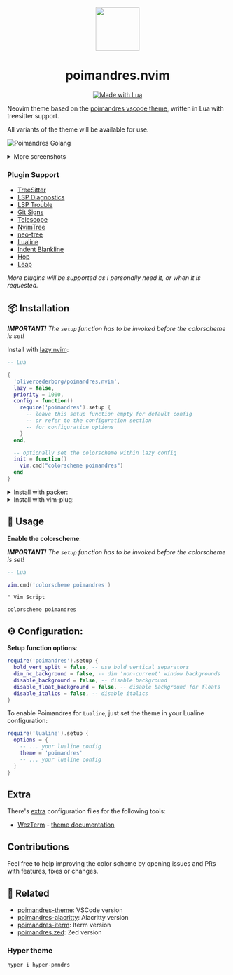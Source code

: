 <div align="center">
  <img src="https://user-images.githubusercontent.com/47901349/182481495-06f11e94-8d8a-4580-b869-56b6defae182.png" width="100px">
  <h1>poimandres.nvim</h1>
</div>

<p align="center">
  <a href="#">
    <img alt="Made with Lua" src="https://img.shields.io/badge/Made%20with%20Lua-00359F.svg?style=for-the-badge&logo=lua" style="vertical-align:center" />
  </a>
</p>

Neovim theme based on the [poimandres vscode theme](https://github.com/drcmda/poimandres-theme), written in Lua with treesitter support.

All variants of the theme will be available for use.

![Poimandres Golang](https://user-images.githubusercontent.com/47901349/185516934-6db42b76-bd96-4b3f-8c20-058827b6c70f.png)

<details>
<summary>More screenshots</summary>

### Lua

![Poimandres Lua](https://user-images.githubusercontent.com/47901349/182434460-3702a751-7cc1-43c6-aa9e-05843ad5489c.png)

### TypeScript

![Poimandres TypeScript](https://user-images.githubusercontent.com/47901349/182434594-0e8b3408-92ec-4056-8907-9a28a94fa08a.png)

### Golang

![Poimandres Golang](https://user-images.githubusercontent.com/47901349/182434263-91489ea7-8e6f-4c2a-b738-6d3f293cd357.png)

</details>

### Plugin Support

- [TreeSitter](https://github.com/nvim-treesitter/nvim-treesitter)
- [LSP Diagnostics](https://neovim.io/doc/user/lsp.html)
- [LSP Trouble](https://github.com/folke/lsp-trouble.nvim)
- [Git Signs](https://github.com/lewis6991/gitsigns.nvim)
- [Telescope](https://github.com/nvim-telescope/telescope.nvim)
- [NvimTree](https://github.com/kyazdani42/nvim-tree.lua)
- [neo-tree](https://github.com/nvim-neo-tree/neo-tree.nvim)
- [Lualine](https://github.com/hoob3rt/lualine.nvim)
- [Indent Blankline](https://github.com/lukas-reineke/indent-blankline.nvim)
- [Hop](https://github.com/phaazon/hop.nvim)
- [Leap](https://github.com/ggandor/leap.nvim)

_More plugins will be supported as I personally need it, or when it is requested._

## 📦 Installation

_**IMPORTANT!** The `setup` function has to be invoked before the colorscheme is set!_

Install with [lazy.nvim](https://github.com/folke/lazy.nvim):

```lua
-- Lua

{
  'olivercederborg/poimandres.nvim',
  lazy = false,
  priority = 1000,
  config = function()
    require('poimandres').setup {
      -- leave this setup function empty for default config
      -- or refer to the configuration section
      -- for configuration options
    }
  end,

  -- optionally set the colorscheme within lazy config
  init = function()
    vim.cmd("colorscheme poimandres")
  end
}
```
<details>
<summary>Install with packer:</summary>

[packer.nvim](https://github.com/wbthomason/packer.nvim)

```lua
-- Lua

use {
  'olivercederborg/poimandres.nvim',
  config = function()
    require('poimandres').setup {
      -- leave this setup function empty for default config
      -- or refer to the configuration section
      -- for configuration options
    }
  end
}
```
</details>

<details>
<summary>Install with vim-plug:</summary>

[vim-plug](https://github.com/junegunn/vim-plug)

```vim
" Vim Script

Plug 'olivercederborg/poimandres.nvim'

lua << EOF
  require('poimandres').setup {
    " leave this setup function empty for default config
    " or refer to the configuration section
    " for configuration options
  }
EOF
```

</details>


## 🚀 Usage

**Enable the colorscheme**:

_**IMPORTANT!** The `setup` function has to be invoked before the colorscheme is set!_

```lua
-- Lua

vim.cmd('colorscheme poimandres')
```

```vim
" Vim Script

colorscheme poimandres
```

## ⚙️ Configuration:

**Setup function options**:

```lua
require('poimandres').setup {
  bold_vert_split = false, -- use bold vertical separators
  dim_nc_background = false, -- dim 'non-current' window backgrounds
  disable_background = false, -- disable background
  disable_float_background = false, -- disable background for floats
  disable_italics = false, -- disable italics
}
```

To enable Poimandres for `Lualine`, just set the theme in your Lualine configuration:

```lua
require('lualine').setup {
  options = {
    -- ... your lualine config
    theme = 'poimandres'
    -- ... your lualine config
  }
}
```

## Extra

There's [extra](https://github.com/olivercederborg/poimandres.nvim/tree/main/extra) configuration files for the following tools:

- [WezTerm](https://wezfurlong.org/wezterm/index.html) - [theme documentation](https://github.com/olivercederborg/poimandres.nvim/blob/main/extra/wezterm/README.md)

## Contributions

Feel free to help improving the color scheme by opening issues and PRs with features, fixes or changes.

## 🙌 Related

- [poimandres-theme](https://github.com/drcmda/poimandres-theme): VSCode version
- [poimandres-alacritty](https://github.com/z0al/poimandres-alacritty): Alacritty version
- [poimandres-iterm](https://github.com/alii/poimandres-iterm): Iterm version
- [poimandres.zed](https://github.com/mshaugh/poimandres.zed): Zed version

### Hyper theme

```bash
hyper i hyper-pmndrs
```
